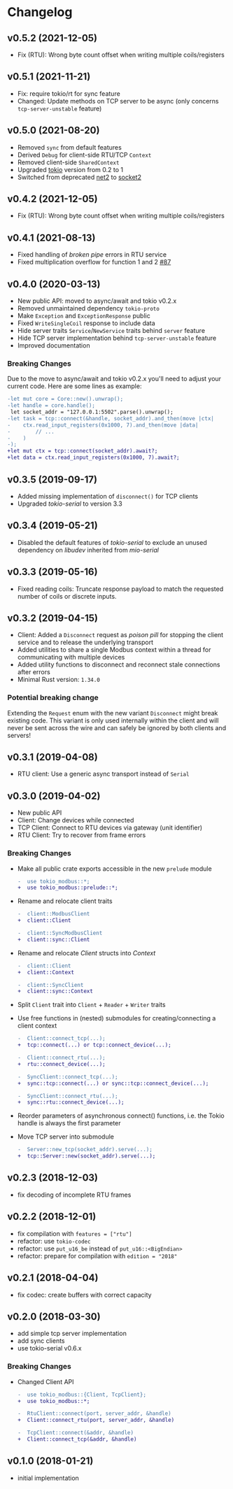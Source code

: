 # Changelog

## v0.5.2 (2021-12-05)

- Fix (RTU): Wrong byte count offset when writing multiple coils/registers

## v0.5.1 (2021-11-21)

- Fix: require tokio/rt for sync feature
- Changed: Update methods on TCP server to be async (only concerns `tcp-server-unstable` feature)

## v0.5.0 (2021-08-20)

- Removed `sync` from default features
- Derived `Debug` for client-side RTU/TCP `Context`
- Removed client-side `SharedContext`
- Upgraded [tokio](https://tokio.rs/) version from 0.2 to 1
- Switched from deprecated [net2](https://github.com/deprecrated/net2-rs) to [socket2](https://github.com/rust-lang/socket2)

## v0.4.2 (2021-12-05)

- Fix (RTU): Wrong byte count offset when writing multiple coils/registers

## v0.4.1 (2021-08-13)

- Fixed handling of *broken pipe* errors in RTU service
- Fixed multiplication overflow for function 1 and 2 [#87](https://github.com/slowtec/tokio-modbus/pull/87)

## v0.4.0 (2020-03-13)

- New public API: moved to async/await and tokio v0.2.x
- Removed unmaintained dependency `tokio-proto`
- Make `Exception` and `ExceptionResponse` public
- Fixed `WriteSingleCoil` response to include data
- Hide server traits `Service`/`NewService` traits behind `server` feature
- Hide TCP server implementation behind `tcp-server-unstable` feature
- Improved documentation

### Breaking Changes

Due to the move to async/await and tokio v0.2.x you'll need to adjust
your current code.
Here are some lines as example:

```diff
-let mut core = Core::new().unwrap();
-let handle = core.handle();
 let socket_addr = "127.0.0.1:5502".parse().unwrap();
-let task = tcp::connect(&handle, socket_addr).and_then(move |ctx|
-    ctx.read_input_registers(0x1000, 7).and_then(move |data|
-        // ...
-    )
-);
+let mut ctx = tcp::connect(socket_addr).await?;
+let data = ctx.read_input_registers(0x1000, 7).await?;
```

## v0.3.5 (2019-09-17)

- Added missing implementation of `disconnect()` for TCP clients
- Upgraded *tokio-serial* to version 3.3

## v0.3.4 (2019-05-21)

- Disabled the default features of *tokio-serial* to exclude an unused
  dependency on *libudev* inherited from *mio-serial*

## v0.3.3 (2019-05-16)

- Fixed reading coils: Truncate response payload to match the requested
  number of coils or discrete inputs.

## v0.3.2 (2019-04-15)

- Client: Added a `Disconnect` request as *poison pill* for stopping
  the client service and to release the underlying transport
- Added utilities to share a single Modbus context within a thread for
  communicating with multiple devices
- Added utility functions to disconnect and reconnect stale connections
  after errors
- Minimal Rust version: `1.34.0`

### Potential breaking change

Extending the `Request` enum with the new variant `Disconnect` might break
existing code. This variant is only used internally within the client and
will never be sent across the wire and can safely be ignored by both clients
and servers!

## v0.3.1 (2019-04-08)

- RTU client: Use a generic async transport instead of `Serial`

## v0.3.0 (2019-04-02)

- New public API
- Client: Change devices while connected
- TCP Client: Connect to RTU devices via gateway (unit identifier)
- RTU Client: Try to recover from frame errors

### Breaking Changes

- Make all public crate exports accessible in the new `prelude` module

  ```diff
  -  use tokio_modbus::*;
  +  use tokio_modbus::prelude::*;
  ```

- Rename and relocate client traits

  ```diff
  -  client::ModbusClient
  +  client::Client
  ```

  ```diff
  -  client::SyncModbusClient
  +  client::sync::Client
  ```

- Rename and relocate _Client_ structs into _Context_

  ```diff
  -  client::Client
  +  client::Context
  ```

  ```diff
  -  client::SyncClient
  +  client::sync::Context
  ```

- Split `Client` trait into `Client` + `Reader` + `Writer` traits

- Use free functions in (nested) submodules for creating/connecting a client context

  ```diff
  -  Client::connect_tcp(...);
  +  tcp::connect(...) or tcp::connect_device(...);
  ```

  ```diff
  -  Client::connect_rtu(...);
  +  rtu::connect_device(...);
  ```

  ```diff
  -  SyncClient::connect_tcp(...);
  +  sync::tcp::connect(...) or sync::tcp::connect_device(...);
  ```

  ```diff
  -  SyncClient::connect_rtu(...);
  +  sync::rtu::connect_device(...);
  ```

- Reorder parameters of asynchronous connect() functions,
  i.e. the Tokio handle is always the first parameter

- Move TCP server into submodule

  ```diff
  -  Server::new_tcp(socket_addr).serve(...);
  +  tcp::Server::new(socket_addr).serve(...);
  ```

## v0.2.3 (2018-12-03)

- fix decoding of incomplete RTU frames

## v0.2.2 (2018-12-01)

- fix compilation with `features = ["rtu"]`
- refactor: use `tokio-codec`
- refactor: use `put_u16_be` instead of `put_u16::<BigEndian>`
- refactor: prepare for compilation with `edition = "2018"`

## v0.2.1 (2018-04-04)

- fix codec: create buffers with correct capacity

## v0.2.0 (2018-03-30)

- add simple tcp server implementation
- add sync clients
- use tokio-serial v0.6.x

### Breaking Changes

- Changed Client API

  ```diff
  -  use tokio_modbus::{Client, TcpClient};
  +  use tokio_modbus::*;
  ```

  ```diff
  -  RtuClient::connect(port, server_addr, &handle)
  +  Client::connect_rtu(port, server_addr, &handle)
  ```

  ```diff
  -  TcpClient::connect(&addr, &handle)
  +  Client::connect_tcp(&addr, &handle)
  ```

## v0.1.0 (2018-01-21)

- initial implementation
